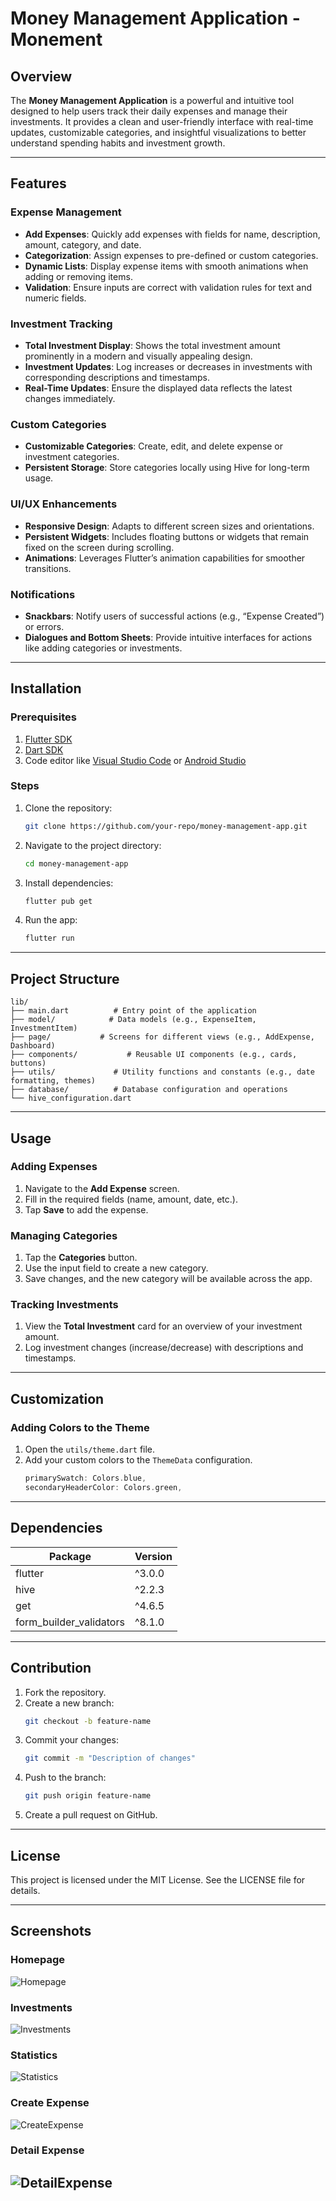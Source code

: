 # Money Management Application - Monement

## Overview
The **Money Management Application** is a powerful and intuitive tool designed to help users track their daily expenses and manage their investments. It provides a clean and user-friendly interface with real-time updates, customizable categories, and insightful visualizations to better understand spending habits and investment growth.

---

## Features

### Expense Management
- **Add Expenses**: Quickly add expenses with fields for name, description, amount, category, and date.
- **Categorization**: Assign expenses to pre-defined or custom categories.
- **Dynamic Lists**: Display expense items with smooth animations when adding or removing items.
- **Validation**: Ensure inputs are correct with validation rules for text and numeric fields.

### Investment Tracking
- **Total Investment Display**: Shows the total investment amount prominently in a modern and visually appealing design.
- **Investment Updates**: Log increases or decreases in investments with corresponding descriptions and timestamps.
- **Real-Time Updates**: Ensure the displayed data reflects the latest changes immediately.

### Custom Categories
- **Customizable Categories**: Create, edit, and delete expense or investment categories.
- **Persistent Storage**: Store categories locally using Hive for long-term usage.

### UI/UX Enhancements
- **Responsive Design**: Adapts to different screen sizes and orientations.
- **Persistent Widgets**: Includes floating buttons or widgets that remain fixed on the screen during scrolling.
- **Animations**: Leverages Flutter’s animation capabilities for smoother transitions.

### Notifications
- **Snackbars**: Notify users of successful actions (e.g., “Expense Created”) or errors.
- **Dialogues and Bottom Sheets**: Provide intuitive interfaces for actions like adding categories or investments.

---

## Installation

### Prerequisites
1. [Flutter SDK](https://flutter.dev/docs/get-started/install)
2. [Dart SDK](https://dart.dev/get-dart)
3. Code editor like [Visual Studio Code](https://code.visualstudio.com/) or [Android Studio](https://developer.android.com/studio)

### Steps
1. Clone the repository:
   ```bash
   git clone https://github.com/your-repo/money-management-app.git
   ```

2. Navigate to the project directory:
   ```bash
   cd money-management-app
   ```

3. Install dependencies:
   ```bash
   flutter pub get
   ```

4. Run the app:
   ```bash
   flutter run
   ```

---

## Project Structure

```
lib/
├── main.dart          # Entry point of the application
├── model/            # Data models (e.g., ExpenseItem, InvestmentItem)
├── page/           # Screens for different views (e.g., AddExpense, Dashboard)
├── components/           # Reusable UI components (e.g., cards, buttons)
├── utils/             # Utility functions and constants (e.g., date formatting, themes)
├── database/          # Database configuration and operations
└── hive_configuration.dart
```

---

## Usage

### Adding Expenses
1. Navigate to the **Add Expense** screen.
2. Fill in the required fields (name, amount, date, etc.).
3. Tap **Save** to add the expense.

### Managing Categories
1. Tap the **Categories** button.
2. Use the input field to create a new category.
3. Save changes, and the new category will be available across the app.

### Tracking Investments
1. View the **Total Investment** card for an overview of your investment amount.
2. Log investment changes (increase/decrease) with descriptions and timestamps.

---

## Customization

### Adding Colors to the Theme
1. Open the `utils/theme.dart` file.
2. Add your custom colors to the `ThemeData` configuration.
   ```dart
   primarySwatch: Colors.blue,
   secondaryHeaderColor: Colors.green,
   ```

---

## Dependencies

| Package               | Version |
|-----------------------|---------|
| flutter               | ^3.0.0  |
| hive                  | ^2.2.3  |
| get                   | ^4.6.5  |
| form_builder_validators | ^8.1.0 |

---

## Contribution

1. Fork the repository.
2. Create a new branch:
   ```bash
   git checkout -b feature-name
   ```
3. Commit your changes:
   ```bash
   git commit -m "Description of changes"
   ```
4. Push to the branch:
   ```bash
   git push origin feature-name
   ```
5. Create a pull request on GitHub.

---

## License
This project is licensed under the MIT License. See the LICENSE file for details.

---

## Screenshots

### Homepage
![Homepage](images/image_1.png)

### Investments
![Investments](images/image_2.png)

### Statistics
![Statistics](images/image_3.png)

### Create Expense
![CreateExpense](images/image_4.png)

### Detail Expense
![DetailExpense](images/image_5.png)
---
